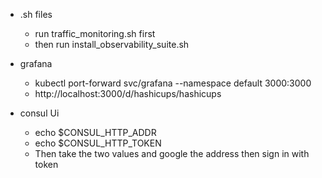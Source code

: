 - .sh files

  - run traffic_monitoring.sh first
  - then run install_observability_suite.sh

- grafana

  - kubectl port-forward svc/grafana --namespace default 3000:3000
  - http://localhost:3000/d/hashicups/hashicups

- consul Ui
  - echo $CONSUL_HTTP_ADDR
  - echo $CONSUL_HTTP_TOKEN
  - Then take the two values and google the address then sign in with token
